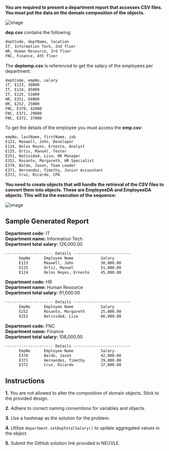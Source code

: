 **You are required to present a department report that accesses CSV files. You must put the data on the domain composition of the objects.**

![image](https://github.com/ArenJohnD/Lab-Assignment-5/assets/152838648/9c5997b7-4539-4cc2-be1d-8f301cea021c)

**dep.csv** contains the following:
```markdown
deptCode, deptName, location
IT, Information Tech, 2nd floor
HR, Human Resource, 3rd floor
FNC, Finance, 4th floor
```
The **deptemp.csv** is referenced to get the salary  of the employees per department:
```markdown
deptCode, empNo, salary
IT, E123, 30000
IT, E124, 45000
IT, E125, 51000
HR, E251, 66000
HR, E252, 25000
FNC, E370, 42000
FNC, E371, 29000
FNC, E372, 37000
```
To get the details of the employee you must access the **emp.csv**:
```markdown
empNo, lastName, firstName, job
E123, Maxwell, John, Developer
E124, Delos Reyes, Ernesto, Analyst
E125, Ortiz, Manuel, Tester
E251, Natividad, Lisa, HR Manager
E252, Rosanto, Margareth, HR Specialist
E370, Baldo, Jason, Team Leader
E371, Hernandez, Timothy, Junior Accountant
E372, Cruz, Ricardo, CPA
```
**You need to create objects that will handle the retrieval of the CSV files to convert them into objects.  These are EmployeeDA and EmployeeDA objects.  This will be the execution of the sequence:**

![image](https://github.com/ArenJohnD/Lab-Assignment-5/assets/152838648/5d60205b-f5b5-438d-a3f9-66f864a84f3e)

## Sample Generated Report

**Department code:** IT  
**Department name:** Information Tech  
**Department total salary:** 126,000.00
```markdown
--------------------- Details -------------------------
      EmpNo      Employee Name            Salary
      E123       Maxwell, John            30,000.00
      E125       Ortiz, Manuel            51,000.00
      E124       Delos Reyes, Ernesto     45,000.00
```

**Department code:** HR  
**Department name:** Human Resource  
**Department total salary:** 91,000.00  
```markdown
--------------------- Details -------------------------
      EmpNo      Employee Name            Salary
      E252       Rosanto, Margareth       25,000.00
      E251       Natividad, Lisa          66,000.00
```

**Department code:** FNC  
**Department name:** Finance  
**Department total salary:** 108,000.00
```markdown
--------------------- Details -------------------------
      EmpNo      Employee Name            Salary
      E370       Baldo, Jason             42,000.00
      E371       Hernandez, Timothy       29,000.00
      E372       Cruz, Ricardo            37,000.00
```

## Instructions
**1.** You are not allowed to alter the composition of domain objects. Stick to the provided design.

**2.** Adhere to correct naming conventions for variables and objects.

**3.** Use a hashmap as the solution for the problem.

**4.** Utilize `department.setDepTotalSalary()` to update aggregated values in the object.

**5.** Submit the GitHub solution link provided in NEUVLE.
